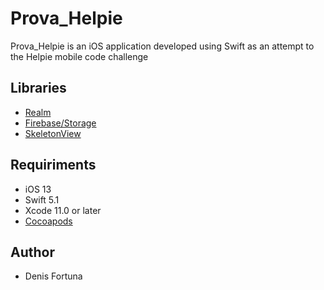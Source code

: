 # Prova_Helpie

Prova_Helpie is an iOS application developed using Swift as an attempt to the Helpie mobile code challenge


## Libraries
*  [Realm](https://realm.io/docs/swift/latest/)
*  [Firebase/Storage](https://firebase.google.com)
*  [SkeletonView](https://github.com/Juanpe/SkeletonView)

## Requiriments
*  iOS 13
*  Swift 5.1
*  Xcode 11.0 or later
*  [Cocoapods](https://cocoapods.org)

## Author
*  Denis Fortuna 
